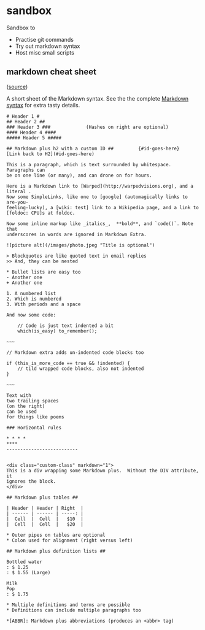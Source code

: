 # sandbox

Sandbox to

- Practise git commands
- Try out markdown syntax
- Host misc small scripts

## markdown cheat sheet

([source](http://warpedvisions.org/projects/markdown-cheat-sheet/))

A short sheet of the Markdown syntax. See the the complete [Markdown
syntax](http://daringfireball.net/projects/markdown/syntax) for extra tasty
details.

    # Header 1 #
    ## Header 2 ##
    ### Header 3 ###             (Hashes on right are optional)
    #### Header 4 ####
    ##### Header 5 #####
    
    ## Markdown plus h2 with a custom ID ##         {#id-goes-here}
    [Link back to H2](#id-goes-here)
    
    This is a paragraph, which is text surrounded by whitespace. Paragraphs can
    be on one line (or many), and can drone on for hours.
    
    Here is a Markdown link to [Warped](http://warpedvisions.org), and a literal .
    Now some SimpleLinks, like one to [google] (automagically links to are-you-
    feeling-lucky), a [wiki: test] link to a Wikipedia page, and a link to
    [foldoc: CPU]s at foldoc.
    
    Now some inline markup like _italics_,  **bold**, and `code()`. Note that
    underscores in words are ignored in Markdown Extra.
    
    ![picture alt](/images/photo.jpeg "Title is optional")
    
    > Blockquotes are like quoted text in email replies
    >> And, they can be nested
    
    * Bullet lists are easy too
    - Another one
    + Another one
    
    1. A numbered list
    2. Which is numbered
    3. With periods and a space
    
    And now some code:
    
        // Code is just text indented a bit
        which(is_easy) to_remember();
    
    ~~~
    
    // Markdown extra adds un-indented code blocks too
    
    if (this_is_more_code == true && !indented) {
        // tild wrapped code blocks, also not indented
    }
    
    ~~~
    
    Text with
    two trailing spaces
    (on the right)
    can be used
    for things like poems
    
    ### Horizontal rules
    
    * * * *
    ****
    --------------------------
    
    
    <div class="custom-class" markdown="1">
    This is a div wrapping some Markdown plus.  Without the DIV attribute, it
    ignores the block.
    </div>
    
    ## Markdown plus tables ##
    
    | Header | Header | Right  |
    | ------ | ------ | -----: |
    |  Cell  |  Cell  |   $10  |
    |  Cell  |  Cell  |   $20  |
    
    * Outer pipes on tables are optional
    * Colon used for alignment (right versus left)
    
    ## Markdown plus definition lists ##
    
    Bottled water
    : $ 1.25
    : $ 1.55 (Large)
    
    Milk
    Pop
    : $ 1.75
    
    * Multiple definitions and terms are possible
    * Definitions can include multiple paragraphs too
    
    *[ABBR]: Markdown plus abbreviations (produces an <abbr> tag)
